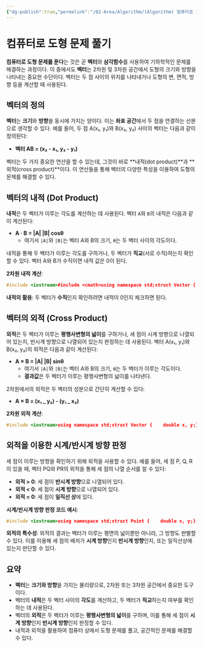 ```yaml
---
{"dg-publish":true,"permalink":"/02-Area/Algorithm/(Algorithm) 컴퓨터로 도형 문제 풀기/","tags":["Area/Algorithm"],"noteIcon":"","created":"2025-01-05T15:54:58.000+09:00","updated":"2025-04-07T22:52:12.377+09:00"}
---
```


# 컴퓨터로 도형 문제 풀기

**컴퓨터로 도형 문제를 푼다**는 것은 곧 **벡터**와 **삼각함수**를 사용하여 기하학적인 문제를 해결하는 과정이다. 이 중에서도 **벡터**는 2차원 및 3차원 공간에서 도형의 크기와 방향을 나타내는 중요한 수단이다. 벡터는 두 점 사이의 위치를 나타내거나 도형의 변, 면적, 방향 등을 계산할 때 사용된다.

## 벡터의 정의

**벡터**는 **크기**와 **방향**을 동시에 가지는 양이다. 이는 **좌표 공간**에서 두 점을 연결하는 선분으로 생각할 수 있다. 예를 들어, 두 점 A(x₁, y₁)와 B(x₂, y₂) 사이의 벡터는 다음과 같이 정의된다:

- **벡터 AB = (x₂ - x₁, y₂ - y₁)**

벡터는 두 가지 중요한 연산을 할 수 있는데, 그것이 바로 **내적(dot product)**과 **외적(cross product)**이다. 이 연산들을 통해 벡터의 다양한 특성을 이용하여 도형의 문제를 해결할 수 있다.

## 벡터의 내적 (Dot Product)

**내적**은 두 벡터가 이루는 각도를 계산하는 데 사용된다. 벡터 `A`와 `B`의 내적은 다음과 같이 계산된다:

- **A · B = |A| |B| cosθ**
    - 여기서 `|A|`와 `|B|`는 벡터 A와 B의 크기, `θ`는 두 벡터 사이의 각도이다.

내적을 통해 두 벡터가 이루는 각도를 구하거나, 두 벡터가 **직교**(서로 수직)하는지 확인할 수 있다. 벡터 A와 B가 수직이면 내적 값은 0이 된다.

**2차원 내적 계산**:

```cpp
#include <iostream>#include <cmath>using namespace std;struct Vector {    double x, y;};double dot_product(Vector A, Vector B) {    return A.x * B.x + A.y * B.y;}int main() {    Vector A = {3, 4};    Vector B = {5, 6};    double result = dot_product(A, B);    cout << "벡터 A와 B의 내적: " << result << endl;    return 0;}
```

**내적의 활용**: 두 벡터가 **수직**인지 확인하려면 내적이 0인지 체크하면 된다.

## 벡터의 외적 (Cross Product)

**외적**은 두 벡터가 이루는 **평행사변형의 넓이**를 구하거나, 세 점이 시계 방향으로 나열되어 있는지, 반시계 방향으로 나열되어 있는지 판정하는 데 사용된다. 벡터 A(x₁, y₁)와 B(x₂, y₂)의 외적은 다음과 같이 계산된다:

- **A × B = |A| |B| sinθ**
    - 여기서 `|A|`와 `|B|`는 벡터 A와 B의 크기, `θ`는 두 벡터가 이루는 각도이다.
    - **결과값**은 두 벡터가 이루는 평행사변형의 넓이를 나타낸다.

2차원에서의 외적은 두 벡터의 성분으로 간단히 계산할 수 있다:

- **A × B = (x₁ _ y₂) - (y₁ _ x₂)**

**2차원 외적 계산**:

```cpp
#include <iostream>using namespace std;struct Vector {    double x, y;};double cross_product(Vector A, Vector B) {    return A.x * B.y - A.y * B.x;}int main() {    Vector A = {3, 4};    Vector B = {5, 6};    double result = cross_product(A, B);    cout << "벡터 A와 B의 외적: " << result << endl;    return 0;}
```

## 외적을 이용한 시계/반시계 방향 판정

세 점이 이루는 방향을 확인하기 위해 외적을 사용할 수 있다. 예를 들어, 세 점 P, Q, R이 있을 때, 벡터 PQ와 PR의 외적을 통해 세 점의 나열 순서를 알 수 있다:

- **외적 > 0**: 세 점이 **반시계 방향**으로 나열되어 있다.
- **외적 < 0**: 세 점이 **시계 방향**으로 나열되어 있다.
- **외적 = 0**: 세 점이 **일직선 상**에 있다.

**시계/반시계 방향 판정 코드 예시**:

```cpp
#include <iostream>using namespace std;struct Point {    double x, y;};double cross_product(Point P, Point Q, Point R) {    return (Q.x - P.x) * (R.y - P.y) - (Q.y - P.y) * (R.x - P.x);}void check_direction(Point P, Point Q, Point R) {    double result = cross_product(P, Q, R);    if (result > 0) {        cout << "세 점은 반시계 방향입니다." << endl;    } else if (result < 0) {        cout << "세 점은 시계 방향입니다." << endl;    } else {        cout << "세 점은 일직선 상에 있습니다." << endl;    }}int main() {    Point P = {0, 0};    Point Q = {1, 1};    Point R = {2, 0};    check_direction(P, Q, R);    return 0;}
```

**외적의 특수성**: 외적의 결과는 벡터가 이루는 평면의 넓이뿐만 아니라, 그 방향도 판별할 수 있다. 이를 이용해 세 점의 배치가 **시계 방향**인지 **반시계 방향**인지, 또는 일직선상에 있는지 판단할 수 있다.

## 요약

- **벡터**는 **크기와 방향**을 가지는 물리량으로, 2차원 또는 3차원 공간에서 중요한 도구이다.
- 벡터의 **내적**은 두 벡터 사이의 **각도**를 계산하고, 두 벡터가 **직교**하는지 여부를 확인하는 데 사용된다.
- 벡터의 **외적**은 두 벡터가 이루는 **평행사변형의 넓이**를 구하며, 이를 통해 세 점이 **시계 방향**인지 **반시계 방향**인지 판정할 수 있다.
- 내적과 외적을 활용하여 컴퓨터 상에서 도형 문제를 풀고, 공간적인 문제를 해결할 수 있다.